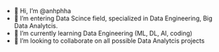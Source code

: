 - 👋 Hi, I’m @anhphha
- 👀 I’m entering Data Scince field, specialized in Data Engineering, Big Data Analytcis.
- 🌱 I’m currently learning Data Engineering (ML, DL, AI, coding)
- 💞️ I’m looking to collaborate on all possible Data Analytcis projects


<!---
anhphha/anhphha is a ✨ special ✨ repository because its `README.md` (this file) appears on your GitHub profile.
You can click the Preview link to take a look at your changes.
--->
